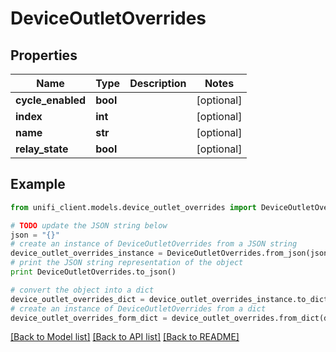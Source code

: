 # DeviceOutletOverrides


## Properties

Name | Type | Description | Notes
------------ | ------------- | ------------- | -------------
**cycle_enabled** | **bool** |  | [optional] 
**index** | **int** |  | [optional] 
**name** | **str** |  | [optional] 
**relay_state** | **bool** |  | [optional] 

## Example

```python
from unifi_client.models.device_outlet_overrides import DeviceOutletOverrides

# TODO update the JSON string below
json = "{}"
# create an instance of DeviceOutletOverrides from a JSON string
device_outlet_overrides_instance = DeviceOutletOverrides.from_json(json)
# print the JSON string representation of the object
print DeviceOutletOverrides.to_json()

# convert the object into a dict
device_outlet_overrides_dict = device_outlet_overrides_instance.to_dict()
# create an instance of DeviceOutletOverrides from a dict
device_outlet_overrides_form_dict = device_outlet_overrides.from_dict(device_outlet_overrides_dict)
```
[[Back to Model list]](../README.md#documentation-for-models) [[Back to API list]](../README.md#documentation-for-api-endpoints) [[Back to README]](../README.md)


